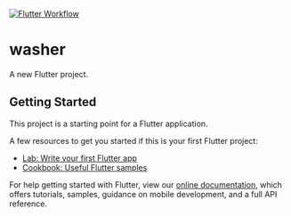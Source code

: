 [![Flutter Workflow](https://github.com/DimaGolt/washer/actions/workflows/main.yml/badge.svg)](https://github.com/DimaGolt/washer/actions/workflows/main.yml)

# washer

A new Flutter project.

## Getting Started

This project is a starting point for a Flutter application.

A few resources to get you started if this is your first Flutter project:

- [Lab: Write your first Flutter app](https://flutter.dev/docs/get-started/codelab)
- [Cookbook: Useful Flutter samples](https://flutter.dev/docs/cookbook)

For help getting started with Flutter, view our
[online documentation](https://flutter.dev/docs), which offers tutorials,
samples, guidance on mobile development, and a full API reference.
